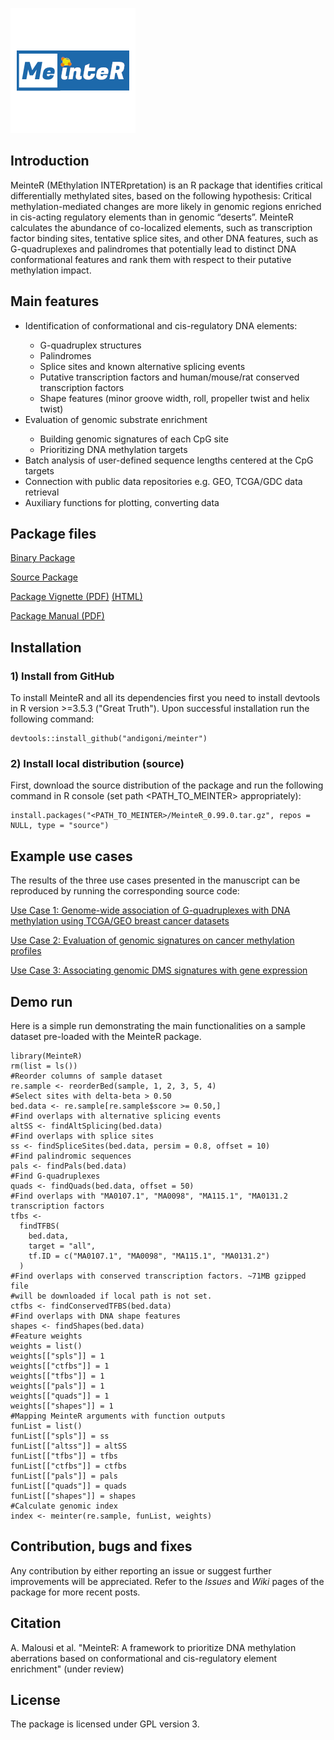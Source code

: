 ![Meinter Logo](vignettes/figs/meinter.png)

## Introduction

MeinteR (MEthylation INTERpretation) is an R package that identifies critical differentially methylated sites, based on the following hypothesis: Critical methylation-mediated changes are more likely in genomic regions enriched in cis-acting regulatory elements than in genomic “deserts”. MeinteR calculates the abundance of co-localized elements, such as transcription factor binding sites, tentative splice sites, and other DNA features, such as G-quadruplexes and palindromes that potentially lead to distinct DNA conformational features and rank them with respect to their putative methylation impact.

## Main features
<ul>
<li>Identification of conformational and cis-regulatory DNA elements:</li>
<ul>
<li>G-quadruplex structures</li>
<li>Palindromes</li>
<li>Splice sites and known alternative splicing events</li>
<li>Putative transcription factors and human/mouse/rat conserved transcription factors</li>
<li>Shape features (minor groove width, roll, propeller twist and helix twist)</li>
</ul>

<li>Evaluation of genomic substrate enrichment</li>
<ul>
<li>Building genomic signatures of each CpG site</li>
<li>Prioritizing DNA methylation targets</li>
</ul>
<li>Batch analysis of user-defined sequence lengths centered at the CpG targets</li>
<li>Connection with public data repositories e.g. GEO, TCGA/GDC data retrieval </li>
<li>Auxiliary functions for plotting, converting data</li>
</ul>



## Package files

[Binary Package](dist/MeinteR_0.99.0.tgz)

[Source Package](dist/MeinteR_0.99.0.tar.gz)

[Package Vignette (PDF)](vignettes/Meinter_vignette.pdf) [(HTML)](https://rpubs.com/andigoni/meinter)


[Package Manual (PDF)](vignettes/MeinteR.pdf) 



## Installation


### 1) Install from GitHub

To install MeinteR and all its dependencies first you need to install devtools in R version >=3.5.3 ("Great Truth"). Upon successful installation run the following command: 
```
devtools::install_github("andigoni/meinter")
```

### 2) Install local distribution (source)
First, download the source distribution of the package and run the following command in R console (set path <PATH_TO_MEINTER> appropriately):
```
install.packages("<PATH_TO_MEINTER>/MeinteR_0.99.0.tar.gz", repos = NULL, type = "source")
```


## Example use cases
The results of the three use cases presented in the manuscript can be reproduced by running the corresponding source code:

[Use Case 1: Genome-wide association of G-quadruplexes with DNA methylation using TCGA/GEO breast cancer datasets](vignettes/UseCase1.Rmd)

[Use Case 2: Evaluation of genomic signatures on cancer methylation profiles](vignettes/UseCase2.Rmd)

[Use Case 3: Associating genomic DMS signatures with gene expression](vignettes/UseCase3.Rmd)



## Demo run
Here is a simple run demonstrating the main functionalities on a sample dataset pre-loaded with the MeinteR package.


```
library(MeinteR)
rm(list = ls())
#Reorder columns of sample dataset
re.sample <- reorderBed(sample, 1, 2, 3, 5, 4)
#Select sites with delta-beta > 0.50
bed.data <- re.sample[re.sample$score >= 0.50,] 
#Find overlaps with alternative splicing events
altSS <- findAltSplicing(bed.data)
#Find overlaps with splice sites
ss <- findSpliceSites(bed.data, persim = 0.8, offset = 10)
#Find palindromic sequences
pals <- findPals(bed.data)
#Find G-quadruplexes
quads <- findQuads(bed.data, offset = 50)
#Find overlaps with "MA0107.1", "MA0098", "MA115.1", "MA0131.2 transcription factors
tfbs <-
  findTFBS(
    bed.data,
    target = "all",
    tf.ID = c("MA0107.1", "MA0098", "MA115.1", "MA0131.2")
  )
#Find overlaps with conserved transcription factors. ~71MB gzipped file 
#will be downloaded if local path is not set.
ctfbs <- findConservedTFBS(bed.data)
#Find overlaps with DNA shape features
shapes <- findShapes(bed.data)
#Feature weights
weights = list()
weights[["spls"]] = 1
weights[["ctfbs"]] = 1
weights[["tfbs"]] = 1
weights[["pals"]] = 1
weights[["quads"]] = 1
weights[["shapes"]] = 1
#Mapping MeinteR arguments with function outputs
funList = list()
funList[["spls"]] = ss
funList[["altss"]] = altSS
funList[["tfbs"]] = tfbs
funList[["ctfbs"]] = ctfbs
funList[["pals"]] = pals
funList[["quads"]] = quads
funList[["shapes"]] = shapes
#Calculate genomic index
index <- meinter(re.sample, funList, weights)
```

## Contribution, bugs and fixes
Any contribution by either reporting an issue or suggest further improvements will be appreciated. Refer to the *Issues* and *Wiki* pages of the package for more recent posts.

## Citation

A. Malousi et al. "MeinteR: A framework to prioritize DNA methylation aberrations based on conformational and cis-regulatory element enrichment" (under review)

## License
The package is licensed under GPL version 3.





